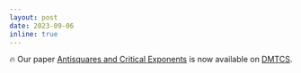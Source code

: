 ```yaml
---
layout: post
date: 2023-09-06
inline: true
---
```


:fire: Our paper [Antisquares and Critical Exponents](https://dmtcs.episciences.org/12192) is now available on [DMTCS](https://dmtcs.episciences.org/).
